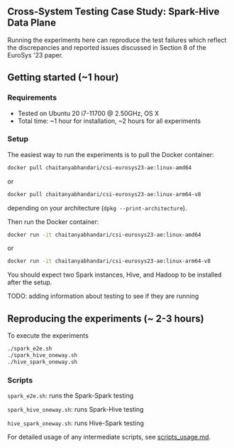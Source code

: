 ## Cross-System Testing Case Study: Spark-Hive Data Plane

Running the experiments here can reproduce the test failures which reflect the discrepancies and reported issues discussed in Section 8 of the EuroSys '23 paper. 

## Getting started (~1 hour)
### Requirements
- Tested on Ubuntu 20 i7-11700 @ 2.50GHz, OS X
- Total time: ~1 hour for installation, ~2 hours for all experiments

### Setup
The easiest way to run the experiments is to pull the Docker container:
```bash
docker pull chaitanyabhandari/csi-eurosys23-ae:linux-amd64
```
or
```bash
docker pull chaitanyabhandari/csi-eurosys23-ae:linux-arm64-v8
```
depending on your architecture (`dpkg --print-architecture`).

Then run the Docker container:
```bash
docker run -it chaitanyabhandari/csi-eurosys23-ae:linux-amd64
```
or
```bash
docker run -it chaitanyabhandari/csi-eurosys23-ae:linux-arm64-v8
```

You should expect two Spark instances, Hive, and Hadoop to be installed after the setup.

TODO: adding information about testing to see if they are running

## Reproducing the experiments (~ 2-3 hours)

To execute the experiments
```bash
./spark_e2e.sh
./spark_hive_oneway.sh
./hive_spark_oneway.sh
```

### Scripts

`spark_e2e.sh`: runs the Spark-Spark testing

`spark_hive_oneway.sh`: runs Spark-Hive testing

`hive_spark_oneway.sh`: runs Hive-Spark testing

For detailed usage of any intermediate scripts, see [scripts_usage.md](scripts_usage.md).
